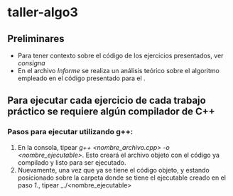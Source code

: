# taller-algo3
## Preliminares
* Para tener contexto sobre el código de los ejercicios presentados, ver _consigna_
* En el archivo _Informe <ejx>_ se realiza un análisis teórico sobre el algoritmo empleado en el código presentado para el _<ejx>_. 

## Para ejecutar cada ejercicio de cada trabajo práctico se requiere algún compilador de C++
### Pasos para ejecutar utilizando g++:

1. En la consola, tipear _g++ <nombre_archivo.cpp> -o <nombre_ejecutable>_. Esto creará el archivo objeto con el código ya compilado y listo para ser ejecutado. 
2. Nuevamente, una vez que ya se tiene el código objeto, y estando posicionado sobre la carpeta donde se tiene el ejecutable creado en el paso _1._, tipear _./<nombre_ejecutable>
